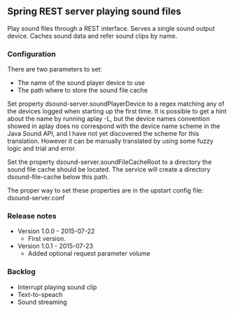 ## Spring REST server playing sound files

Play sound files through a REST interface. Serves a single sound output device.
Caches sound data and refer sound clips by name.

### Configuration
There are two parameters to set:
* The name of the sound player device to use
* The path where to store the sound file cache

Set property dsound-server.soundPlayerDevice to a regex matching any of the devices logged when starting up
the first time. It is possible to get a hint about the name by running aplay -L, but the device names convention
showed in aplay does no correspond with the device name scheme in the Java Sound API, and I have not yet discovered
the scheme for this translation. However it can be manually translated by using some fuzzy logic and trial and error.

Set the property dsound-server.soundFileCacheRoot to a directory the sound file cache should be located. The service
will create a directory dsound-file-cache below this path.

The proper way to set these properties are in the upstart config file: dsound-server.conf

### Release notes
* Version 1.0.0 - 2015-07-22
  * First version.
* Version 1.0.1 - 2015-07-23
  * Added optional request parameter volume

### Backlog
* Interrupt playing sound clip
* Text-to-speach
* Sound streaming
